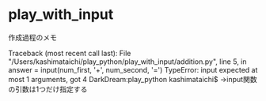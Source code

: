 # play_with_input

作成過程のメモ

Traceback (most recent call last):
  File "/Users/kashimataichi/play_python/play_with_input/addition.py", line 5, in <module>
    answer = input(num_first, '+', num_second, '=')
TypeError: input expected at most 1 arguments, got 4
DarkDream:play_python kashimataichi$
→input関数の引数は1つだけ指定する
